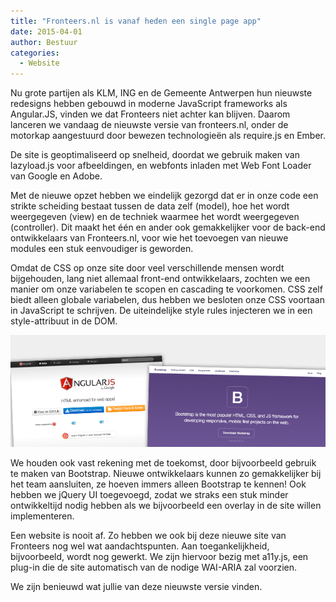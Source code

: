 ```yaml
---
title: "Fronteers.nl is vanaf heden een single page app"
date: 2015-04-01
author: Bestuur
categories: 
  - Website
---
```

Nu grote partijen als KLM, ING en de Gemeente Antwerpen hun nieuwste redesigns hebben gebouwd in moderne JavaScript frameworks als Angular.JS, vinden we dat Fronteers niet achter kan blijven. Daarom lanceren we vandaag de nieuwste versie van fronteers.nl, onder de motorkap aangestuurd door bewezen technologieën als require.js en Ember.

De site is geoptimaliseerd op snelheid, doordat we gebruik maken van lazyload.js voor afbeeldingen, en webfonts inladen met Web Font Loader van Google en Adobe.

Met de nieuwe opzet hebben we eindelijk gezorgd dat er in onze code een strikte scheiding bestaat tussen de data zelf (model), hoe het wordt weergegeven (view) en de techniek waarmee het wordt weergegeven (controller). Dit maakt het één en ander ook gemakkelijker voor de back-end ontwikkelaars van Fronteers.nl, voor wie het toevoegen van nieuwe modules een stuk eenvoudiger is geworden.

Omdat de CSS op onze site door veel verschillende mensen wordt bijgehouden, lang niet allemaal front-end ontwikkelaars,  zochten we een manier om onze variabelen te scopen en cascading te voorkomen. CSS zelf biedt alleen globale variabelen, dus hebben we besloten onze CSS voortaan in JavaScript te schrijven. De uiteindelijke style rules injecteren we in een style-attribuut in de DOM.

![Screenshots van Angular.js en Bootstrap homepages](/_img/blog/2015/angularbootstrap.png)

We houden ook vast rekening met de toekomst, door bijvoorbeeld gebruik te maken van Bootstrap. Nieuwe ontwikkelaars kunnen zo gemakkelijker bij het team aansluiten, ze hoeven immers alleen Bootstrap te kennen! Ook hebben we jQuery UI toegevoegd, zodat we straks een stuk minder ontwikkeltijd nodig hebben als we bijvoorbeeld een overlay in de site willen implementeren.

Een website is nooit af. Zo hebben we ook bij deze nieuwe site van Fronteers nog wel wat aandachtspunten. Aan toegankelijkheid, bijvoorbeeld, wordt nog gewerkt. We zijn hiervoor bezig met a11y.js, een plug-in die de site automatisch van de nodige WAI-ARIA zal voorzien.

We zijn benieuwd wat jullie van deze nieuwste versie vinden.
